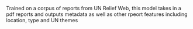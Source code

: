 Trained on a corpus of reports from UN Relief Web, this model takes in a pdf reports and outputs metadata as well as other rpeort features including location, type and UN themes
